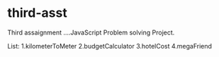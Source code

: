 # third-asst
Third assaignment ....JavaScript Problem solving Project.


List:
1.kilometerToMeter
2.budgetCalculator
3.hotelCost
4.megaFriend
